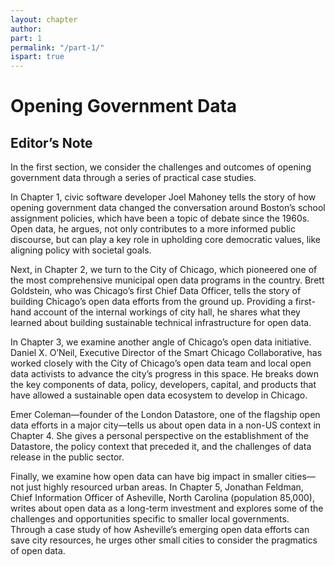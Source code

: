 ```yaml
---
layout: chapter
author: 
part: 1
permalink: "/part-1/"
ispart: true
---
```

# Opening Government Data

## Editor’s Note

In the first section, we consider the challenges and outcomes of opening government data through a series of practical case studies.

In Chapter 1, civic software developer Joel Mahoney tells the story of how opening government data changed the conversation around Boston’s school assignment policies, which have been a topic of debate since the 1960s. Open data, he argues, not only contributes to a more informed public discourse, but can play a key role in upholding core democratic values, like aligning policy with societal goals.

Next, in Chapter 2, we turn to the City of Chicago, which pioneered one of the most comprehensive municipal open data programs in the country. Brett Goldstein, who was Chicago’s first Chief Data Officer, tells the story of building Chicago’s open data efforts from the ground up. Providing a first-hand account of the internal workings of city hall, he shares what they learned about building sustainable technical infrastructure for open data.

In Chapter 3, we examine another angle of Chicago’s open data initiative. Daniel X. O’Neil, Executive Director of the Smart Chicago Collaborative, has worked closely with the City of Chicago’s open data team and local open data activists to advance the city’s progress in this space. He breaks down the key components of data, policy, developers, capital, and products that have allowed a sustainable open data ecosystem to develop in Chicago.

Emer Coleman—founder of the London Datastore, one of the flagship open data efforts in a major city—tells us about open data in a non-US context in Chapter 4. She gives a personal perspective on the establishment of the Datastore, the policy context that preceded it, and the challenges of data release in the public sector.

Finally, we examine how open data can have big impact in smaller cities—not just highly resourced urban areas. In Chapter 5, Jonathan Feldman, Chief Information Officer of Asheville, North Carolina (population 85,000), writes about open data as a long-term investment and explores some of the challenges and opportunities specific to smaller local governments. Through a case study of how Asheville’s emerging open data efforts can save city resources, he urges other small cities to consider the pragmatics of open data. 


